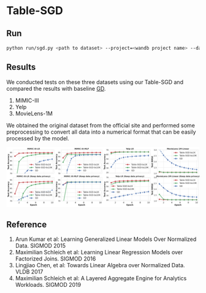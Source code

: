 # Table-SGD

## Run

```sh
python run/sgd.py <path to dataset> --project=<wandb project name> --dataset=<dataset name>
```


## Results

We conducted tests on these three datasets using our Table-SGD and compared the results with baseline [GD](#Reference).

1. MIMIC-III
2. Yelp
3. MovieLens-1M

We obtained the original dataset from the official site and performed some preprocessing to convert all data into a numerical format that can be easily processed by the model.

![Table-SGD vs. GD](image/Epoch.png)

## Reference

1. Arun Kumar et al: Learning Generalized Linear Models Over Normalized Data. SIGMOD 2015
2. Maximilian Schleich et al: Learning Linear Regression Models over Factorized Joins. SIGMOD 2016
3. Lingjiao Chen, et al: Towards Linear Algebra over Normalized Data. VLDB 2017
4. Maximilian Schleich et al: A Layered Aggregate Engine for Analytics Workloads. SIGMOD 2019

